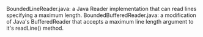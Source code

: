BoundedLineReader.java: a Java Reader implementation that can read lines specifying a maximum length.
BoundedBufferedReader.java: a modification of Java's BufferedReader that accepts a maximum line length argument to it's readLine() method.
